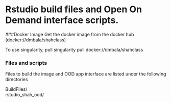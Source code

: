 # Rstudio build files and Open On Demand interface scripts. 

###Docker Image
Get the docker image from the docker hub (docker://dmbala/shahclass)

To use singularity, pull 
    singularity pull docker://dmbala/shahclass  

### Files and scripts
Files to build the image and OOD app interface are listed under the following directories

BuildFiles/		
rstudio_shah_ood/

